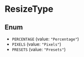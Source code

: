 # ResizeType

## Enum

* `PERCENTAGE` (value: `"Percentage"`)
* `PIXELS` (value: `"Pixels"`)
* `PRESETS` (value: `"Presets"`)
